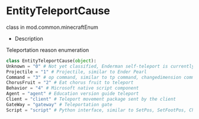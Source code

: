 # EntityTeleportCause 

class in mod.common.minecraftEnum 

- Description 

Teleportation reason enumeration 

```python 
class EntityTeleportCause(object): 
Unknown = "0" # Not yet classified, Enderman self-teleport is currently classified as this 
Projectile = "1" # Projectile, similar to Ender Pearl 
Command = "3" # op command, similar to tp command, changedimension command 
ChorusFruit = "2" # Eat chorus fruit to teleport 
Behavior = "4" # Microsoft native script component 
Agent = "agent" # Education version guide teleport 
Client = "client" # Teleport movement package sent by the client 
GateWay = "gateway" # Teleportation gate 
Script = "script" # Python interface, similar to SetPos, SetFootPos, ChangePlayerDimension, ChangeEntityDimension 

``` 

